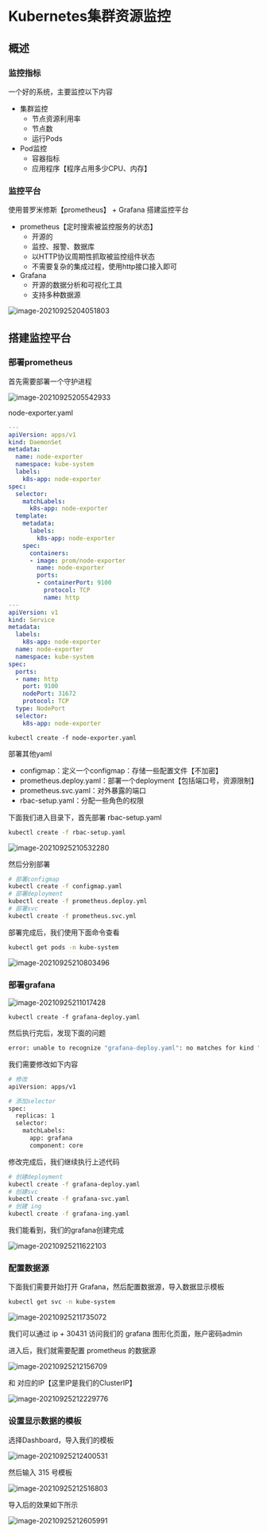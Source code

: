 # Kubernetes集群资源监控

## 概述

### 监控指标

一个好的系统，主要监控以下内容

- 集群监控
  - 节点资源利用率
  - 节点数
  - 运行Pods
- Pod监控
  - 容器指标
  - 应用程序【程序占用多少CPU、内存】

### 监控平台

使用普罗米修斯【prometheus】 + Grafana 搭建监控平台

- prometheus【定时搜索被监控服务的状态】
  - 开源的
  - 监控、报警、数据库
  - 以HTTP协议周期性抓取被监控组件状态
  - 不需要复杂的集成过程，使用http接口接入即可
- Grafana
  - 开源的数据分析和可视化工具
  - 支持多种数据源

![image-20210925204051803](images/image-20210925204051803.png)

## 搭建监控平台

### 部署prometheus

首先需要部署一个守护进程

![image-20210925205542933](images/image-20210925205542933.png)

node-exporter.yaml

~~~yaml
---
apiVersion: apps/v1
kind: DaemonSet
metadata:
  name: node-exporter
  namespace: kube-system
  labels:
    k8s-app: node-exporter
spec:
  selector:
    matchLabels:
      k8s-app: node-exporter
  template:
    metadata:
      labels:
        k8s-app: node-exporter
    spec:
      containers:
      - image: prom/node-exporter
        name: node-exporter
        ports:
        - containerPort: 9100
          protocol: TCP
          name: http
---
apiVersion: v1
kind: Service
metadata:
  labels:
    k8s-app: node-exporter
  name: node-exporter
  namespace: kube-system
spec:
  ports:
  - name: http
    port: 9100
    nodePort: 31672
    protocol: TCP
  type: NodePort
  selector:
    k8s-app: node-exporter
~~~

```shell
kubectl create -f node-exporter.yaml
```

部署其他yaml

- configmap：定义一个configmap：存储一些配置文件【不加密】
- prometheus.deploy.yaml：部署一个deployment【包括端口号，资源限制】
- prometheus.svc.yaml：对外暴露的端口
- rbac-setup.yaml：分配一些角色的权限

下面我们进入目录下，首先部署 rbac-setup.yaml

```bash
kubectl create -f rbac-setup.yaml
```

![image-20210925210532280](images/image-20210925210532280.png)

然后分别部署

```bash
# 部署configmap
kubectl create -f configmap.yaml
# 部署deployment
kubectl create -f prometheus.deploy.yml
# 部署svc
kubectl create -f prometheus.svc.yml
```

部署完成后，我们使用下面命令查看

```bash
kubectl get pods -n kube-system
```

![image-20210925210803496](images/image-20210925210803496.png)

### 部署grafana

![image-20210925211017428](images/image-20210925211017428.png)

~~~shell
kubectl create -f grafana-deploy.yaml
~~~

然后执行完后，发现下面的问题

```bash
error: unable to recognize "grafana-deploy.yaml": no matches for kind "Deployment" in version "extensions/v1beta1"
```

我们需要修改如下内容

```bash
# 修改
apiVersion: apps/v1

# 添加selector
spec:
  replicas: 1
  selector:
    matchLabels:
      app: grafana
      component: core
```

修改完成后，我们继续执行上述代码

```bash
# 创建deployment
kubectl create -f grafana-deploy.yaml
# 创建svc
kubectl create -f grafana-svc.yaml
# 创建 ing
kubectl create -f grafana-ing.yaml
```

我们能看到，我们的grafana创建完成

![image-20210925211622103](images/image-20210925211622103.png)

### 配置数据源

下面我们需要开始打开 Grafana，然后配置数据源，导入数据显示模板

```bash
kubectl get svc -n kube-system
```

![image-20210925211735072](images/image-20210925211735072.png)

我们可以通过 ip + 30431 访问我们的 grafana 图形化页面，账户密码admin

进入后，我们就需要配置 prometheus 的数据源

![image-20210925212156709](images/image-20210925212156709.png)

和 对应的IP【这里IP是我们的ClusterIP】

![image-20210925212229776](images/image-20210925212229776.png)

### 设置显示数据的模板

选择Dashboard，导入我们的模板

![image-20210925212400531](images/image-20210925212400531.png)

然后输入 315 号模板

![image-20210925212516803](images/image-20210925212516803.png)

导入后的效果如下所示

![image-20210925212605991](images/image-20210925212605991.png)